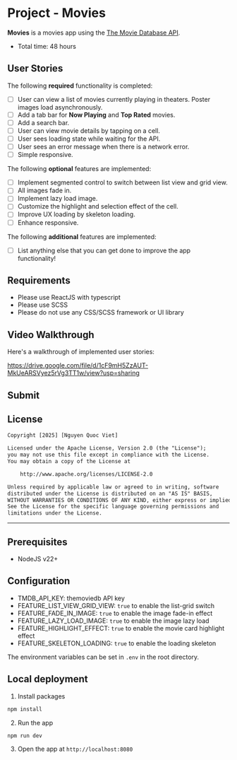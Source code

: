 # Project - Movies

**Movies** is a movies app using the [The Movie Database API](https://developers.themoviedb.org/3).

- Total time: 48 hours

## User Stories

The following **required** functionality is completed:

- [ ] User can view a list of movies currently playing in theaters. Poster images load asynchronously.
- [ ] Add a tab bar for **Now Playing** and **Top Rated** movies.
- [ ] Add a search bar.
- [ ] User can view movie details by tapping on a cell.
- [ ] User sees loading state while waiting for the API.
- [ ] User sees an error message when there is a network error.
- [ ] Simple responsive.

The following **optional** features are implemented:

- [ ] Implement segmented control to switch between list view and grid view.
- [ ] All images fade in.
- [ ] Implement lazy load image.
- [ ] Customize the highlight and selection effect of the cell.
- [ ] Improve UX loading by skeleton loading.
- [ ] Enhance responsive.

The following **additional** features are implemented:

- [ ] List anything else that you can get done to improve the app functionality!

## Requirements

- Please use ReactJS with typescript
- Please use SCSS
- Please do not use any CSS/SCSS framework or UI library

## Video Walkthrough

Here's a walkthrough of implemented user stories:

https://drive.google.com/file/d/1cF9mH5ZzAUT-MkUeARSVyez5rVg3TT1w/view?usp=sharing

## Submit


## License

```txt
Copyright [2025] [Nguyen Quoc Viet]

Licensed under the Apache License, Version 2.0 (the "License");
you may not use this file except in compliance with the License.
You may obtain a copy of the License at

    http://www.apache.org/licenses/LICENSE-2.0

Unless required by applicable law or agreed to in writing, software
distributed under the License is distributed on an "AS IS" BASIS,
WITHOUT WARRANTIES OR CONDITIONS OF ANY KIND, either express or implied.
See the License for the specific language governing permissions and
limitations under the License.
```

---

## Prerequisites
- NodeJS v22+

## Configuration

- TMDB_API_KEY: themoviedb API key
- FEATURE_LIST_VIEW_GRID_VIEW: `true` to enable the list-grid switch
- FEATURE_FADE_IN_IMAGE: `true` to enable the image fade-in effect
- FEATURE_LAZY_LOAD_IMAGE: `true` to enable the image lazy load
- FEATURE_HIGHLIGHT_EFFECT: `true` to enable the movie card highlight effect
- FEATURE_SKELETON_LOADING: `true` to enable the loading skeleton

The environment variables can be set in `.env` in the root directory.

## Local deployment

1. Install packages
  ```bash
  npm install
  ```
2. Run the app
  ```bash
  npm run dev
  ```

3. Open the app at `http://localhost:8080`

